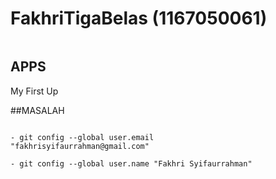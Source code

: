 # FakhriTigaBelas (1167050061)
```

```
## APPS
My First Up

##MASALAH
```

- git config --global user.email
"fakhrisyifaurrahman@gmail.com"

- git config --global user.name "Fakhri Syifaurrahman"